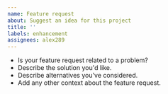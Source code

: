```yaml
---
name: Feature request
about: Suggest an idea for this project
title: ''
labels: enhancement
assignees: alex289
---
```


-   Is your feature request related to a problem?
-   Describe the solution you'd like.
-   Describe alternatives you've considered.
-   Add any other context about the feature request.